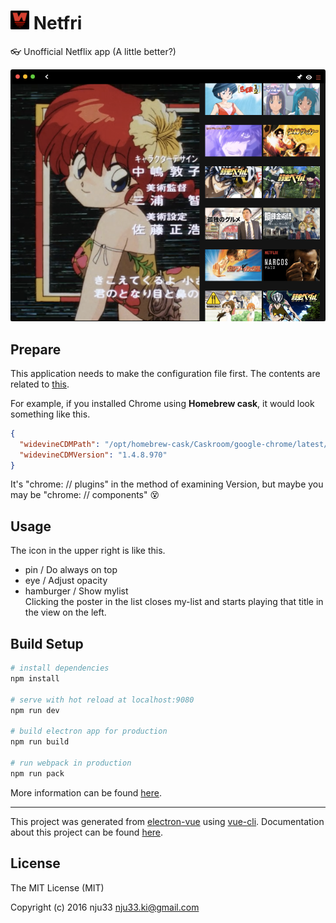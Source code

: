<h1><img src="https://github.com/nju33/netfri/blob/master/app/icons/icon.iconset/icon_32x32@2x.png?raw=true" width=30>&nbsp;Netfri</h1>

👓 Unofficial Netflix app (A little better?)

![screenshot](https://github.com/nju33/netfri/blob/master/readme/screenshot.png?raw=true)

## Prepare

This application needs to make the configuration file first. The contents are related to [this](https://github.com/electron/electron/blob/master/docs/tutorial/using-widevine-cdm-plugin.md#using-widevine-cdm-plugin).

For example, if you installed Chrome using **Homebrew cask**, it would look something like this.

```json
{
  "widevineCDMPath": "/opt/homebrew-cask/Caskroom/google-chrome/latest/Google Chrome.app/Contents/Versions/57.0.2987.98/Google Chrome Framework.framework/Libraries/WidevineCdm/_platform_specific/mac_x64/widevinecdmadapter.plugin",
  "widevineCDMVersion": "1.4.8.970"
}
```

It's "chrome: // plugins" in the method of examining Version, but maybe you may be "chrome: // components" 😵

## Usage

The icon in the upper right is like this.

- pin / Do always on top
- eye / Adjust opacity
- hamburger / Show mylist  
  Clicking the poster in the list closes my-list and starts playing that title in the view on the left.

## Build Setup

``` bash
# install dependencies
npm install

# serve with hot reload at localhost:9080
npm run dev

# build electron app for production
npm run build

# run webpack in production
npm run pack
```
More information can be found [here](https://simulatedgreg.gitbooks.io/electron-vue/content/docs/npm_scripts.html).

---

This project was generated from [electron-vue](https://github.com/SimulatedGREG/electron-vue) using [vue-cli](https://github.com/vuejs/vue-cli). Documentation about this project can be found [here](https://simulatedgreg.gitbooks.io/electron-vue/content/index.html).

## License

The MIT License (MIT)

Copyright (c) 2016 nju33 <nju33.ki@gmail.com>
